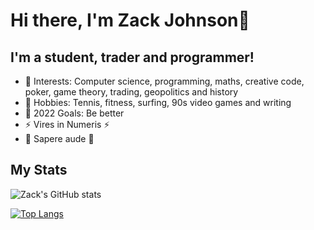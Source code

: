 # Hi there, I'm Zack Johnson👋 

## I'm a student, trader and programmer!

- 🌱 Interests: Computer science, programming, maths, creative code, poker, game theory, trading, geopolitics and history 
- 🎾 Hobbies: Tennis, fitness, surfing, 90s video games and writing
- 🥅 2022 Goals: Be better
- ⚡ Vires in Numeris ⚡
- 🔆 Sapere aude 🔆

## My Stats 

![Zack's GitHub stats](https://github-readme-stats-blush-chi.vercel.app/api?username=ZackJohnson1&theme=midnight-purple&count_private=true)

[![Top Langs](https://github-readme-stats-blush-chi.vercel.app/api/top-langs/?username=ZackJohnson1&theme=midnight-purple)](https://github.com/ZackJohnson1/github-readme-stats)
